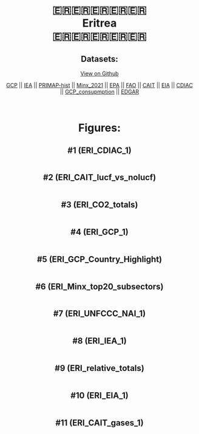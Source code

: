 
<center>
<h1 align="center">
🇪🇷🇪🇷🇪🇷🇪🇷🇪🇷
<br>
Eritrea
<br>
🇪🇷🇪🇷🇪🇷🇪🇷🇪🇷
</h1>
<h2>Datasets:</h2>
<p><a href="https://github.com/dquintani/GreenhouseData/tree/master/country_data/ERI_Eritrea/data">View on Github</a>
<br></p><p><a href="data/ERI_GCP.csv">GCP</a> || <a href="data/ERI_IEA.csv">IEA</a> || <a href="data/ERI_PRIMAP-hist.csv">PRIMAP-hist</a> || <a href="data/ERI_Minx_2021.csv">Minx_2021</a> || <a href="data/ERI_EPA.csv">EPA</a> || <a href="data/ERI_FAO.csv">FAO</a> || <a href="data/ERI_CAIT.csv">CAIT</a> || <a href="data/ERI_EIA.csv">EIA</a> || <a href="data/ERI_CDIAC.csv">CDIAC</a> || <a href="data/ERI_GCP_consupmption.csv">GCP_consupmption</a> || <a href="data/ERI_EDGAR.csv">EDGAR</a></p><p><br></p>
<h1>Figures:</h1><h2>#1 (ERI_CDIAC_1)</h2>
<p><img alt="" src="figures/ERI_CDIAC_1.png" /></p><h2>#2 (ERI_CAIT_lucf_vs_nolucf)</h2>
<p><img alt="" src="figures/ERI_CAIT_lucf_vs_nolucf.png" /></p><h2>#3 (ERI_CO2_totals)</h2>
<p><img alt="" src="figures/ERI_CO2_totals.png" /></p><h2>#4 (ERI_GCP_1)</h2>
<p><img alt="" src="figures/ERI_GCP_1.png" /></p><h2>#5 (ERI_GCP_Country_Highlight)</h2>
<p><img alt="" src="figures/ERI_GCP_Country_Highlight.png" /></p><h2>#6 (ERI_Minx_top20_subsectors)</h2>
<p><img alt="" src="figures/ERI_Minx_top20_subsectors.png" /></p><h2>#7 (ERI_UNFCCC_NAI_1)</h2>
<p><img alt="" src="figures/ERI_UNFCCC_NAI_1.png" /></p><h2>#8 (ERI_IEA_1)</h2>
<p><img alt="" src="figures/ERI_IEA_1.png" /></p><h2>#9 (ERI_relative_totals)</h2>
<p><img alt="" src="figures/ERI_relative_totals.png" /></p><h2>#10 (ERI_EIA_1)</h2>
<p><img alt="" src="figures/ERI_EIA_1.png" /></p><h2>#11 (ERI_CAIT_gases_1)</h2>
<p><img alt="" src="figures/ERI_CAIT_gases_1.png" /></p>
